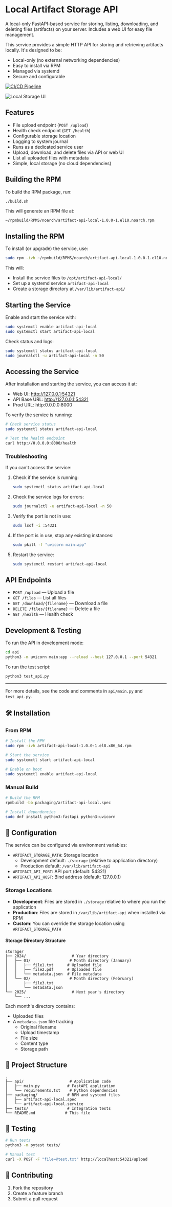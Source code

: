 # Local Artifact Storage API

A local-only FastAPI-based service for storing, listing, downloading, and deleting files (artifacts) on your server. Includes a web UI for easy file management.

This service provides a simple HTTP API for storing and retrieving artifacts locally. It's designed to be:
- Local-only (no external networking dependencies)
- Easy to install via RPM
- Managed via systemd
- Secure and configurable

[![CI/CD Pipeline](https://github.com/kelleyblackmore/local-storage/actions/workflows/ci.yml/badge.svg)](https://github.com/kelleyblackmore/local-storage/actions/workflows/ci.yml)

![Local Storage UI](docs/images/local-storage.png)


## Features
- File upload endpoint (`POST /upload`)
- Health check endpoint (`GET /health`)
- Configurable storage location
- Logging to system journal
- Runs as a dedicated service user
- Upload, download, and delete files via API or web UI
- List all uploaded files with metadata
- Simple, local storage (no cloud dependencies)

## Building the RPM

To build the RPM package, run:

```sh
./build.sh
```

This will generate an RPM file at:

```
~/rpmbuild/RPMS/noarch/artifact-api-local-1.0.0-1.el10.noarch.rpm
```

## Installing the RPM

To install (or upgrade) the service, use:

```sh
sudo rpm -ivh ~/rpmbuild/RPMS/noarch/artifact-api-local-1.0.0-1.el10.noarch.rpm --force
```

This will:
- Install the service files to `/opt/artifact-api-local/`
- Set up a systemd service `artifact-api-local`
- Create a storage directory at `/var/lib/artifact-api/`

## Starting the Service

Enable and start the service with:

```sh
sudo systemctl enable artifact-api-local
sudo systemctl start artifact-api-local
```

Check status and logs:

```sh
sudo systemctl status artifact-api-local
sudo journalctl -u artifact-api-local -n 50
```

## Accessing the Service

After installation and starting the service, you can access it at:

- Web UI: http://127.0.0.1:54321
- API Base URL: http://127.0.0.1:54321
- Prod URL: http:0.0.0.0:8000


To verify the service is running:
```sh
# Check service status
sudo systemctl status artifact-api-local

# Test the health endpoint
curl http://0.0.0.0:8000/health
```

### Troubleshooting

If you can't access the service:

1. Check if the service is running:
   ```sh
   sudo systemctl status artifact-api-local
   ```

2. Check the service logs for errors:
   ```sh
   sudo journalctl -u artifact-api-local -n 50
   ```

3. Verify the port is not in use:
   ```sh
   sudo lsof -i :54321
   ```

4. If the port is in use, stop any existing instances:
   ```sh
   sudo pkill -f "uvicorn main:app"
   ```

5. Restart the service:
   ```sh
   sudo systemctl restart artifact-api-local
   ```

## API Endpoints
- `POST /upload` — Upload a file
- `GET /files` — List all files
- `GET /download/{filename}` — Download a file
- `DELETE /files/{filename}` — Delete a file
- `GET /health` — Health check

## Development & Testing

To run the API in development mode:

```sh
cd api
python3 -m uvicorn main:app --reload --host 127.0.0.1 --port 54321
```

To run the test script:

```sh
python3 test_api.py
```

---

For more details, see the code and comments in `api/main.py` and `test_api.py`.



## 🛠️ Installation

### From RPM

```bash
# Install the RPM
sudo rpm -ivh artifact-api-local-1.0.0-1.el8.x86_64.rpm

# Start the service
sudo systemctl start artifact-api-local

# Enable on boot
sudo systemctl enable artifact-api-local
```

### Manual Build

```bash
# Build the RPM
rpmbuild -bb packaging/artifact-api-local.spec

# Install dependencies
sudo dnf install python3-fastapi python3-uvicorn
```

## 🔧 Configuration

The service can be configured via environment variables:

- `ARTIFACT_STORAGE_PATH`: Storage location
  - Development default: `./storage` (relative to application directory)
  - Production default: `/var/lib/artifact-api`
- `ARTIFACT_API_PORT`: API port (default: 54321)
- `ARTIFACT_API_HOST`: Bind address (default: 127.0.0.1)

### Storage Locations

- **Development**: Files are stored in `./storage` relative to where you run the application
- **Production**: Files are stored in `/var/lib/artifact-api` when installed via RPM
- **Custom**: You can override the storage location using `ARTIFACT_STORAGE_PATH`

#### Storage Directory Structure

```
storage/
├── 2024/                    # Year directory
│   ├── 01/                 # Month directory (January)
│   │   ├── file1.txt      # Uploaded file
│   │   ├── file2.pdf      # Uploaded file
│   │   └── metadata.json  # File metadata
│   └── 02/                 # Month directory (February)
│       ├── file3.txt
│       └── metadata.json
└── 2025/                    # Next year's directory
    └── ...
```

Each month's directory contains:
- Uploaded files
- A `metadata.json` file tracking:
  - Original filename
  - Upload timestamp
  - File size
  - Content type
  - Storage path

## 📁 Project Structure

```
.
├── api/                    # Application code
│   ├── main.py            # FastAPI application
│   └── requirements.txt    # Python dependencies
├── packaging/             # RPM and systemd files
│   ├── artifact-api-local.spec
│   └── artifact-api-local.service
├── tests/                 # Integration tests
└── README.md             # This file
```

## 🧪 Testing

```bash
# Run tests
python3 -m pytest tests/

# Manual test
curl -X POST -F "file=@test.txt" http://localhost:54321/upload
```


## 🤝 Contributing

1. Fork the repository
2. Create a feature branch
3. Submit a pull request

